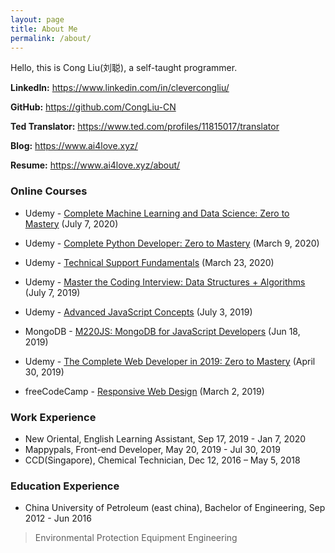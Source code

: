 ```yaml
---
layout: page
title: About Me
permalink: /about/
---
```


Hello, this is Cong Liu(刘聪), a self-taught programmer.

**LinkedIn:** https://www.linkedin.com/in/clevercongliu/

**GitHub:** https://github.com/CongLiu-CN

**Ted Translator:** https://www.ted.com/profiles/11815017/translator

**Blog:** https://www.ai4love.xyz/

**Resume:** https://www.ai4love.xyz/about/



### Online Courses

* Udemy - [Complete Machine Learning and Data Science: Zero to Mastery](https://www.udemy.com/certificate/UC-ddc48921-e060-4be3-9470-4938f7f80f17/) (July 7, 2020) 

* Udemy - [Complete Python Developer: Zero to Mastery](https://www.udemy.com/certificate/UC-276e474c-6206-4fb9-bf89-f0b0a9ad7053/) (March 9, 2020) 

* Udemy - [Technical Support Fundamentals](https://www.coursera.org/account/accomplishments/records/4MBGAP2EDQBT) (March 23, 2020) 

* Udemy - [Master the Coding Interview: Data Structures + Algorithms](https://www.udemy.com/certificate/UC-0LJF8PLU/) (July 7, 2019) 

* Udemy - [Advanced JavaScript Concepts](https://www.udemy.com/certificate/UC-789PKBXL/) (July 3, 2019) 

* MongoDB - [M220JS: MongoDB for JavaScript Developers](https://university.mongodb.com/course_completion/b6ce1e2a-31c4-4a3a-9940-eb40d18b64b6) (Jun 18, 2019) 

* Udemy - [The Complete Web Developer in 2019: Zero to Mastery](https://www.udemy.com/certificate/UC-A3CH69ET/) (April 30, 2019) 

* freeCodeCamp - [Responsive Web Design](https://www.freecodecamp.org/certification/liucong/responsive-web-design) (March 2, 2019) 

  

### Work Experience

- New Oriental, English Learning Assistant, Sep 17, 2019 - Jan 7, 2020
- Mappypals, Front-end Developer, May 20, 2019 - Jul 30, 2019
- CCD(Singapore), Chemical Technician, Dec 12, 2016 – May 5, 2018



### Education Experience

* China University of Petroleum (east china), Bachelor of Engineering, Sep 2012 - Jun 2016

> Environmental Protection Equipment Engineering

